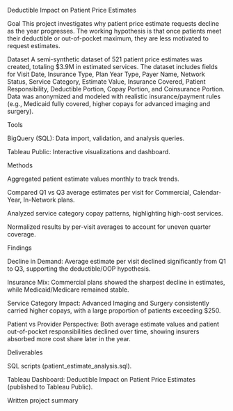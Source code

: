 Deductible Impact on Patient Price Estimates

Goal
This project investigates why patient price estimate requests decline as the year progresses. The working hypothesis is that once patients meet their deductible or out-of-pocket maximum, they are less motivated to request estimates.

Dataset
A semi-synthetic dataset of 521 patient price estimates was created, totaling $3.9M in estimated services. The dataset includes fields for Visit Date, Insurance Type, Plan Year Type, Payer Name, Network Status, Service Category, Estimate Value, Insurance Covered, Patient Responsibility, Deductible Portion, Copay Portion, and Coinsurance Portion. Data was anonymized and modeled with realistic insurance/payment rules (e.g., Medicaid fully covered, higher copays for advanced imaging and surgery).

Tools

BigQuery (SQL): Data import, validation, and analysis queries.

Tableau Public: Interactive visualizations and dashboard.

Methods

Aggregated patient estimate values monthly to track trends.

Compared Q1 vs Q3 average estimates per visit for Commercial, Calendar-Year, In-Network plans.

Analyzed service category copay patterns, highlighting high-cost services.

Normalized results by per-visit averages to account for uneven quarter coverage.

Findings

Decline in Demand: Average estimate per visit declined significantly from Q1 to Q3, supporting the deductible/OOP hypothesis.

Insurance Mix: Commercial plans showed the sharpest decline in estimates, while Medicaid/Medicare remained stable.

Service Category Impact: Advanced Imaging and Surgery consistently carried higher copays, with a large proportion of patients exceeding $250.

Patient vs Provider Perspective: Both average estimate values and patient out-of-pocket responsibilities declined over time, showing insurers absorbed more cost share later in the year.

Deliverables

SQL scripts (patient_estimate_analysis.sql).

Tableau Dashboard: Deductible Impact on Patient Price Estimates (published to Tableau Public).

Written project summary

